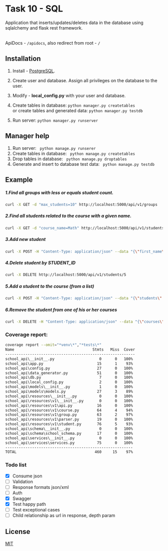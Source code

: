 # Task 10 - SQL
Application that inserts/updates/deletes data in the database using sqlalchemy and flask rest framework.

<br>ApiDocs - ```/apidocs```, also  redirect from root - ```/```

## Installation
1. Install - [PostgreSQL](https://www.postgresql.org/).
2. Create user and database. Assign all privileges on the database to the user.
3. Modify - **local_config.py** with your user and database. 

4. Create tables in database:
```python manager.py createtables```
<br/>or create tables and generated data:
```python manager.py testdb```
6. Run server:
```python manager.py runserver```
## Manager help
1. Run  server:
``` python manage.py runserer```
2. Create tables in database:
``` python manage.py createtables```
3. Drop tables in database:
``` python manage.py droptables```
4. Generate and insert to database test data:
``` python manage.py testdb```
## Example
##### 1.Find all groups with less or equals student count.
```bash
curl -X GET -d "max_students=10" http://localhost:5000/api/v1/groups
```
##### 2.Find all students related to the course with a given name.
```bash
curl -X GET -d "course_name=Math" http://localhost:5000/api/v1/students
```
##### 3.Add new student
```bash
curl -X POST -H "Content-Type: application/json" --data "{\"first_name\":\"test1\",\"last_name\":\"test2\",\"group_id\":7}" http://localhost:5000/api/v1/students
```
##### 4.Delete student by STUDENT_ID
```bash
curl -X DELETE http://localhost:5000/api/v1/students/5
```
##### 5.Add a student to the course (from a list)
```bash
curl -X POST -H "Content-Type: application/json" --data "{\"students\": [1, 2, 3]}" http://localhost:5000/api/v1/courses/5/students
```
##### 6.Remove the student from one of his or her courses
```bash
curl -X DELETE -H "Content-Type: application/json" --data "{\"courses\":[1, 2, 3]}" http://localhost:5000/api/v1/students/5/courses
```
### Coverage report:
```bash
coverage report --omit="*venv\*","*tests\*"
Name                                   Stmts   Miss  Cover
----------------------------------------------------------
school_api\__init__.py                    0      0   100%
school_api\app.py                        15      1    93%
school_api\config.py                     27      0   100%
school_api\data_generator.py             51      0   100%
school_api\db.py                          7      0   100%
school_api\local_config.py                2      0   100%
school_api\models\__init__.py             1      0   100%
school_api\models\models.py              27      3    89%
school_api\resources\__init__.py          0      0   100%
school_api\resources\v1\__init__.py       0      0   100%
school_api\resources\v1\api.py           16      0   100%
school_api\resources\v1\course.py        64      4    94%
school_api\resources\v1\group.py         63      2    97%
school_api\resources\v1\parser.py        19      0   100%
school_api\resources\v1\student.py       76      5    93%
school_api\schema\__init__.py             0      0   100%
school_api\schema\school_schema.py       17      0   100%
school_api\services\__init__.py           0      0   100%
school_api\services\services.py          75      0   100%
---------------------------------------------------------
TOTAL                                   460     15    97%

```
### Todo list
- [x] Consume json
- [ ] Validation 
- [ ] Response formats json/xml
- [ ] Auth
- [x] Swagger
- [x] Test happy path
- [ ] Test exceptional cases
- [ ] Child relationship as url in response, depth param
## License
[MIT](https://choosealicense.com/licenses/mit/)